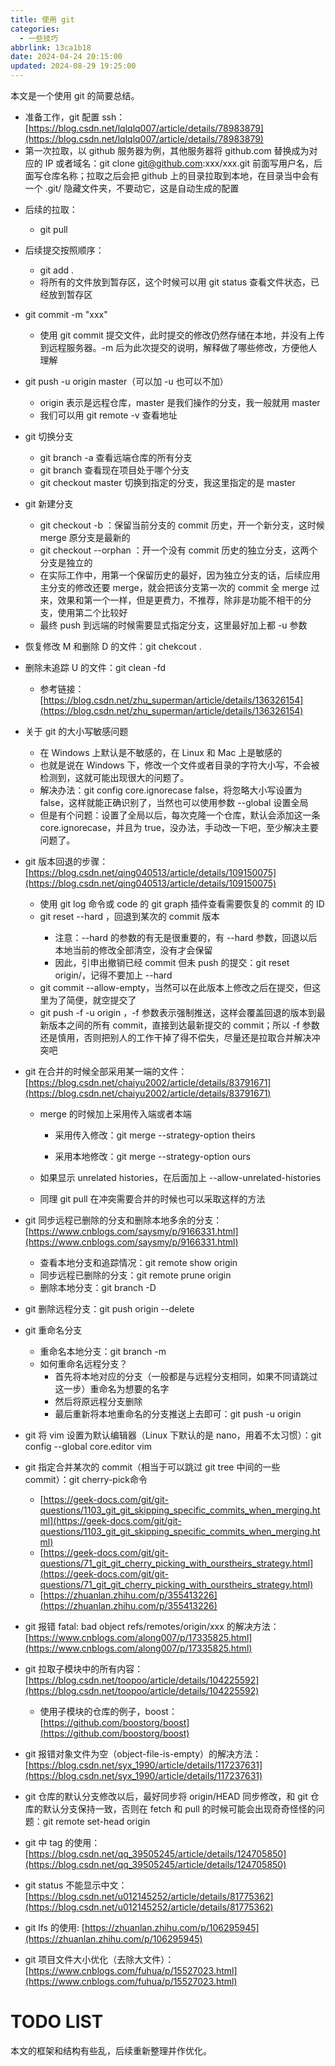 ```yaml
---
title: 使用 git
categories:
  - 一些技巧
abbrlink: 13ca1b18
date: 2024-04-24 20:15:00
updated: 2024-08-29 19:25:00
---
```


<meta name="referrer" content="no-referrer"/>

本文是一个使用 git 的简要总结。

- 准备工作，git 配置 ssh：[https://blog.csdn.net/lqlqlq007/article/details/78983879](https://blog.csdn.net/lqlqlq007/article/details/78983879)
- 第一次拉取，以 github 服务器为例，其他服务器将 github.com 替换成为对应的 IP 或者域名：git clone git@github.com:xxx/xxx.git 前面写用户名，后面写仓库名称；拉取之后会把 github 上的目录拉取到本地，在目录当中会有一个 .git/ 隐藏文件夹，不要动它，这是自动生成的配置

<!-- more -->

- 后续的拉取：

  - git pull
- 后续提交按照顺序：
  - git add . 
  - 将所有的文件放到暂存区，这个时候可以用 git status 查看文件状态，已经放到暂存区
- git commit -m "xxx"

  - 使用 git commit 提交文件，此时提交的修改仍然存储在本地，并没有上传到远程服务器。-m 后为此次提交的说明，解释做了哪些修改，方便他人理解
- git push -u origin master（可以加 -u 也可以不加）
  - origin 表示是远程仓库，master 是我们操作的分支，我一般就用 master
  - 我们可以用 git remote -v 查看地址
- git 切换分支
  - git branch -a 查看远端仓库的所有分支
  - git branch 查看现在项目处于哪个分支
  - git checkout master 切换到指定的分支，我这里指定的是 master
- git 新建分支
  - git checkout -b <branch>：保留当前分支的 commit 历史，开一个新分支，这时候 merge 原分支是最新的
  - git checkout --orphan <branch>：开一个没有 commit 历史的独立分支，这两个分支是独立的
  - 在实际工作中，用第一个保留历史的最好，因为独立分支的话，后续应用主分支的修改还要 merge，就会把该分支第一次的 commit 全 merge 过来，效果和第一个一样，但是更费力，不推荐，除非是功能不相干的分支，使用第二个比较好
  - 最终 push 到远端的时候需要显式指定分支，这里最好加上都 -u 参数
- 恢复修改 M 和删除 D 的文件：git chekcout .
- 删除未追踪 U 的文件：git clean -fd
  - 参考链接：[https://blog.csdn.net/zhu_superman/article/details/136326154](https://blog.csdn.net/zhu_superman/article/details/136326154)
- 关于 git 的大小写敏感问题
  - 在 Windows 上默认是不敏感的，在 Linux 和 Mac 上是敏感的
  - 也就是说在 Windows 下，修改一个文件或者目录的字符大小写，不会被检测到，这就可能出现很大的问题了。
  - 解决办法：git config core.ignorecase false，将忽略大小写设置为 false，这样就能正确识别了，当然也可以使用参数 --global 设置全局
  - 但是有个问题：设置了全局以后，每次克隆一个仓库，默认会添加这一条 core.ignorecase，并且为 true，没办法，手动改一下吧，至少解决主要问题了。
- git 版本回退的步骤：[https://blog.csdn.net/qing040513/article/details/109150075](https://blog.csdn.net/qing040513/article/details/109150075)

  - 使用 git log 命令或 code 的 git graph 插件查看需要恢复的 commit 的 ID
  - git reset --hard <commit>，回退到某次的 commit 版本
    - 注意：--hard 的参数的有无是很重要的，有 --hard 参数，回退以后本地当前的修改全部清空，没有才会保留
    - 因此，引申出撤销已经 commit 但未 push 的提交：git reset origin/<branch>，记得不要加上 --hard
  - git commit --allow-empty，当然可以在此版本上修改之后在提交，但这里为了简便，就空提交了
  - git push -f -u origin <branch>，-f 参数表示强制推送，这样会覆盖回退的版本到最新版本之间的所有 commit，直接到达最新提交的 commit；所以 -f 参数还是慎用，否则把别人的工作干掉了得不偿失，尽量还是拉取合并解决冲突吧
- git 在合并的时候全部采用某一端的文件：[https://blog.csdn.net/chaiyu2002/article/details/83791671](https://blog.csdn.net/chaiyu2002/article/details/83791671)

  - merge 的时候加上采用传入端或者本端
    - 采用传入修改：git merge <branch> --strategy-option theirs

    - 采用本地修改：git merge <branch> --strategy-option ours

  - 如果显示 unrelated histories，在后面加上 --allow-unrelated-histories

  - 同理 git pull 在冲突需要合并的时候也可以采取这样的方法
- git 同步远程已删除的分支和删除本地多余的分支：[https://www.cnblogs.com/saysmy/p/9166331.html](https://www.cnblogs.com/saysmy/p/9166331.html)
  - 查看本地分支和追踪情况：git remote show origin
  - 同步远程已删除的分支：git remote prune origin
  - 删除本地分支：git branch -D <branch>
- git 删除远程分支：git push origin --delete <branch>
- git 重命名分支

  - 重命名本地分支：git branch -m <newName>
  - 如何重命名远程分支？
    - 首先将本地对应的分支（一般都是与远程分支相同，如果不同请跳过这一步）重命名为想要的名字
    - 然后将原远程分支删除
    - 最后重新将本地重命名的分支推送上去即可：git push -u origin <newBranch>
- git 将 vim 设置为默认编辑器（Linux 下默认的是 nano，用着不太习惯）：git config --global core.editor vim
- git 指定合并某次的 commit（相当于可以跳过 git tree 中间的一些 commit）：git cherry-pick命令
  - [https://geek-docs.com/git/git-questions/1103_git_git_skipping_specific_commits_when_merging.html](https://geek-docs.com/git/git-questions/1103_git_git_skipping_specific_commits_when_merging.html)
  - [https://geek-docs.com/git/git-questions/71_git_git_cherry_picking_with_ourstheirs_strategy.html](https://geek-docs.com/git/git-questions/71_git_git_cherry_picking_with_ourstheirs_strategy.html)
  - [https://zhuanlan.zhihu.com/p/355413226](https://zhuanlan.zhihu.com/p/355413226)
- git 报错 fatal: bad object refs/remotes/origin/xxx 的解决方法：[https://www.cnblogs.com/along007/p/17335825.html](https://www.cnblogs.com/along007/p/17335825.html)
- git 拉取子模块中的所有内容：[https://blog.csdn.net/toopoo/article/details/104225592](https://blog.csdn.net/toopoo/article/details/104225592)
  - 使用子模块的仓库的例子，boost：[https://github.com/boostorg/boost](https://github.com/boostorg/boost)
- git 报错对象文件为空（object-file-is-empty）的解决方法：[https://blog.csdn.net/syx_1990/article/details/117237631](https://blog.csdn.net/syx_1990/article/details/117237631)
- git 仓库的默认分支修改以后，最好同步将 origin/HEAD 同步修改，和 git 仓库的默认分支保持一致，否则在 fetch 和 pull 的时候可能会出现奇奇怪怪的问题：git remote set-head origin <branch>
- git 中 tag 的使用：[https://blog.csdn.net/qq_39505245/article/details/124705850](https://blog.csdn.net/qq_39505245/article/details/124705850)
- git status 不能显示中文：[https://blog.csdn.net/u012145252/article/details/81775362](https://blog.csdn.net/u012145252/article/details/81775362)
- git lfs 的使用: [https://zhuanlan.zhihu.com/p/106295945](https://zhuanlan.zhihu.com/p/106295945)
- git 项目文件大小优化（去除大文件）：[https://www.cnblogs.com/fuhua/p/15527023.html](https://www.cnblogs.com/fuhua/p/15527023.html)

# TODO LIST

本文的框架和结构有些乱，后续重新整理并作优化。

